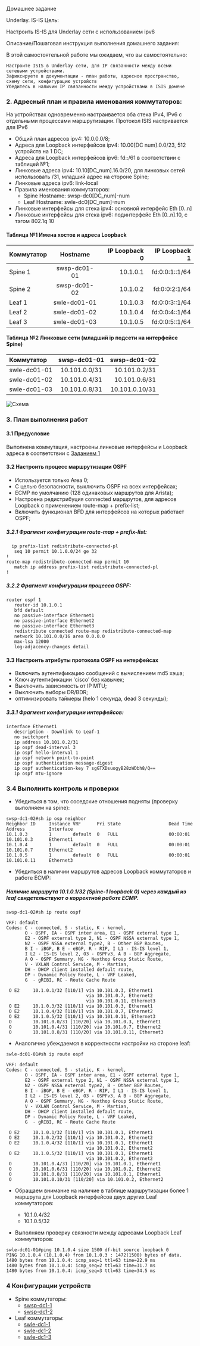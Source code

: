Домашнее задание

Underlay. IS-IS
Цель:

Настроить IS-IS для Underlay сети с использованием ipv6

Описание/Пошаговая инструкция выполнения домашнего задания:

В этой самостоятельной работе мы ожидаем, что вы самостоятельно:

    Настроите ISIS в Underlay сети, для IP связанности между всеми сетевыми устройствами.
    Зафиксируете в документации - план работы, адресное пространство, схему сети, конфигурацию устройств
    Убедитесь в наличии IP связанности между устройствами в ISIS домене


### 2. Адресный план и правила именования коммутаторов:

На устройствах одновременно настраивается оба стека IPv4, IPv6 с отдельными процессами маршрутизации.
Протокол ISIS настривается для IPv6
      
- Общий план адресов ipv4: 10.0.0.0/8;
- Адреса для Loopback интерфейсов ipv4: 10.00[DC num].0.0/23, 512 устройств на 1 DC;
- Адреса для Loopback интерфейсов ipv6: fd::/61 в соответствии с таблицей №1;
- Линковые адреса ipv4: 10.10[DC_num].16.0/20, для линковых сетей использовать /31, младший адрес на стороне Spine;
- Линковые адреса ipv6: link-local
- Правила именования коммутаторов:
   - Spine Hostname: swsp-dc0[DC_num]-num
   - Leaf Hostname: swle-dc0[DC_num]-num
- Линковые интерфейсы для стека ipv4: основной интерфейс Eth [0..n] 
- Линковые интерфейсы для стека ipv6: подинтерфейс Eth [0..n].10, с тэгом 802.1q 10
  
#### Таблица №1 Имена хостов и адреса Loopback
| Коммутатор  | Hostname  |  IP Loopback 0 | IP Loopback 1 |
| :------------ |:---------------:| -----:| ---------------:|
| Spine 1      | swsp-dc01-01 | 10.1.0.1 | fd:0:0:1::1/64 |
| Spine 2      | swsp-dc01-02 |   10.1.0.2 | fd:0:0:2:1/64 |
| Leaf 1 | swle-dc01-01 |    10.1.0.3 | fd:0:0:3::1/64 |
| Leaf 2 | swle-dc01-02 |    10.1.0.4 | fd:0:0:4::1/64 |
| Leaf 3 | swle-dc01-03 |    10.1.0.5 | fd:0:0:5::1/64 |

#### Таблица №2 Линковые сети (младший ip подсети на интерфейсе Spine)
| Коммутатор  | swsp-dc01-01  |  swsp-dc01-02 |
| :------------ |:---------------:| -----:|
| swle-dc01-01 | 10.101.0.0/31 |    10.101.0.2/31 |
| swle-dc01-02 | 10.101.0.4/31 |    10.101.0.6/31 |
| swle-dc01-03 | 10.101.0.8/31 |    10.101.0.10/31 |


  ![Схема](net03.png)



### 3. План выполнения работ
#### 3.1 Предусловие
Выполнена коммутация, настроены линковые интерфейсы и Loopback адреса в соответствии с [Заданием 1](https://github.com/rinatkaa/DataCenterLabs/tree/7e59cc8ceb32a081ec70271e0248e5d9934b8caa/lab01)


#### 3.2 Настроить процесс маршрутизации OSPF
- Используется только Area 0;
- С целью безопасности, выключить OSPF на всех интерфейсах;
- ECMP по умолчанию (128 одинаковых маршрутов для Arista);
- Настроена редистрибуция connected маршрутов, для адресов Loopback с применением route-map + prefix-list;
- Включить функционал BFD для интерфейсов на которых работает OSPF;
  
##### 3.2.1 Фрагмент конфигурации route-map + prefix-list:
```
  ip prefix-list redistribute-connected-pl
   seq 10 permit 10.1.0.0/24 ge 32
!
route-map redistribute-connected-map permit 10
   match ip address prefix-list redistribute-connected-pl
!
```

##### 3.2.2 Фрагмент конфигурации процесса OSPF:
```
router ospf 1
   router-id 10.1.0.1
   bfd default
   no passive-interface Ethernet1
   no passive-interface Ethernet2
   no passive-interface Ethernet3
   redistribute connected route-map redistribute-connected-map
   network 10.101.0.0/16 area 0.0.0.0
   max-lsa 12000
   log-adjacency-changes detail
```

#### 3.3 Настроить атрибуты протокола OSPF на интерфейсах
- Включить аутентификацию сообщений с вычислением md5 хэша;
- Ключ аутентификации 'cisco' без кавычек;
- Выключить зависимость от IP MTU;
- Выключить выборы DR/BDR;
- оптимизировать таймеры (helo 1 секунда, dead 3 секунды);

##### 3.3.1 Фрагмент конфигурации интерфейсов:
```
interface Ethernet1
   description - Downlink to Leaf-1
   no switchport
   ip address 10.101.0.2/31
   ip ospf dead-interval 3
   ip ospf hello-interval 1
   ip ospf network point-to-point
   ip ospf authentication message-digest
   ip ospf authentication-key 7 sgGTXDsuogyB28zWDbh8/Q==
   ip ospf mtu-ignore
```

### 3.4 Выполнить контроль и проверки

- Убедиться в том, что соседские отношения подняты (проверку выполняем на spine):
```
swsp-dc1-02#sh ip osp neighbor
Neighbor ID     Instance VRF      Pri State                  Dead Time   Address         Interface
10.1.0.3        1        default  0   FULL                   00:00:01    10.101.0.3      Ethernet1
10.1.0.4        1        default  0   FULL                   00:00:01    10.101.0.7      Ethernet2
10.1.0.5        1        default  0   FULL                   00:00:01    10.101.0.11     Ethernet3
```

- Убедиться в наличии маршрутов адресов Loopback коммутаторов и работе ECMP:

##### Наличие маршрута 10.1.0.1/32 (Spine-1 loopback 0) через каждый из leaf свидетельствуют о корректной работе ECMP.
```
swsp-dc1-02#sh ip route ospf

VRF: default
Codes: C - connected, S - static, K - kernel,
       O - OSPF, IA - OSPF inter area, E1 - OSPF external type 1,
       E2 - OSPF external type 2, N1 - OSPF NSSA external type 1,
       N2 - OSPF NSSA external type2, B - Other BGP Routes,
       B I - iBGP, B E - eBGP, R - RIP, I L1 - IS-IS level 1,
       I L2 - IS-IS level 2, O3 - OSPFv3, A B - BGP Aggregate,
       A O - OSPF Summary, NG - Nexthop Group Static Route,
       V - VXLAN Control Service, M - Martian,
       DH - DHCP client installed default route,
       DP - Dynamic Policy Route, L - VRF Leaked,
       G  - gRIBI, RC - Route Cache Route

 O E2     10.1.0.1/32 [110/1] via 10.101.0.3, Ethernet1
                              via 10.101.0.7, Ethernet2
                              via 10.101.0.11, Ethernet3
 O E2     10.1.0.3/32 [110/1] via 10.101.0.3, Ethernet1
 O E2     10.1.0.4/32 [110/1] via 10.101.0.7, Ethernet2
 O E2     10.1.0.5/32 [110/1] via 10.101.0.11, Ethernet3
 O        10.101.0.0/31 [110/20] via 10.101.0.3, Ethernet1
 O        10.101.0.4/31 [110/20] via 10.101.0.7, Ethernet2
 O        10.101.0.8/31 [110/20] via 10.101.0.11, Ethernet3
```
- Аналогично убеждаемся в корректности настройки на стороне leaf:

```
swle-dc01-01#sh ip route ospf

VRF: default
Codes: C - connected, S - static, K - kernel,
       O - OSPF, IA - OSPF inter area, E1 - OSPF external type 1,
       E2 - OSPF external type 2, N1 - OSPF NSSA external type 1,
       N2 - OSPF NSSA external type2, B - Other BGP Routes,
       B I - iBGP, B E - eBGP, R - RIP, I L1 - IS-IS level 1,
       I L2 - IS-IS level 2, O3 - OSPFv3, A B - BGP Aggregate,
       A O - OSPF Summary, NG - Nexthop Group Static Route,
       V - VXLAN Control Service, M - Martian,
       DH - DHCP client installed default route,
       DP - Dynamic Policy Route, L - VRF Leaked,
       G  - gRIBI, RC - Route Cache Route

 O E2     10.1.0.1/32 [110/1] via 10.101.0.1, Ethernet1
 O E2     10.1.0.2/32 [110/1] via 10.101.0.2, Ethernet2
 O E2     10.1.0.4/32 [110/1] via 10.101.0.1, Ethernet1
                              via 10.101.0.2, Ethernet2
 O E2     10.1.0.5/32 [110/1] via 10.101.0.1, Ethernet1
                              via 10.101.0.2, Ethernet2
 O        10.101.0.4/31 [110/20] via 10.101.0.1, Ethernet1
 O        10.101.0.6/31 [110/20] via 10.101.0.2, Ethernet2
 O        10.101.0.8/31 [110/20] via 10.101.0.1, Ethernet1
 O        10.101.0.10/31 [110/20] via 10.101.0.2, Ethernet2
```

- Обращаем внимание на наличие в таблице маршрутизации более 1 маршрута для Loopback интерфейсов двух других Leaf коммутаторов:
    - 10.1.0.4/32
    - 10.1.0.5/32

- Выполняем проверку связности между адресами Loopback Leaf коммутаторов:
```
swle-dc01-01#ping 10.1.0.4 size 1500 df-bit source loopback 0
PING 10.1.0.4 (10.1.0.4) from 10.1.0.3 : 1472(1500) bytes of data.
1480 bytes from 10.1.0.4: icmp_seq=1 ttl=63 time=22.9 ms
1480 bytes from 10.1.0.4: icmp_seq=2 ttl=63 time=31.7 ms
1480 bytes from 10.1.0.4: icmp_seq=3 ttl=63 time=34.5 ms
```

### 4 Конфигурации устройств
- Spine коммутаторы:
  - [swsp-dc1-1](configs/swsp-dc1-01-config.txt)
  - [swsp-dc1-2](configs/swsp-dc1-02-config.txt)
- Leaf коммутаторы:
  - [swle-dc1-1](configs/swle-dc1-01-config.txt)
  - [swle-dc1-2](configs/swle-dc1-02-config.txt)
  - [swle-dc1-3](configs/swle-dc1-03-config.txt)
